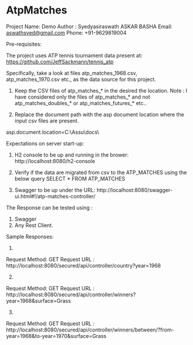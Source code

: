# AtpMatches


Project Name: Demo
Author : Syedyasiraswath ASKAR BASHA
Email: aswathsyed@gmail.com
Phone: +91-9629819004

Pre-requisites:

The project uses ATP tennis tournament data present at:
https://github.com/JeffSackmann/tennis_atp

Specifically, take a look at files atp_matches_1968.csv, atp_matches_1970.csv etc., as the data source for this project.

1.	Keep the CSV files of  atp_matches_* in the desired the location.
Note : I have considered only the files of atp_matches_* and not atp_matches_doubles_* or atp_matches_futures_* etc..

2.	Replace the document path with the asp document location where the input csv files are present. 

asp.document.location=C:\\Assu\\docs\\

Expectations on server start-up:
1.	H2 console to be up and running in the brower:
http://localhost:8080/h2-console 

2.	Verify if the data are migrated from csv to the ATP_MATCHES using the below query
SELECT * FROM ATP_MATCHES

3.	Swagger to be up under the URL:
http://localhost:8080/swagger-ui.html#!/atp-matches-controller/ 

The Response can be tested using :
1.	Swagger 
2.	Any Rest Client.

Sample Responses:

1.	
Request Method: GET
Request URL : http://localhost:8080/secured/api/controller/country?year=1968 
 

2.	
Request Method: GET
Request URL : http://localhost:8080/secured/api/controller/winners?year=1968&surface=Grass 


3.	
Request Method: GET
Request URL : http://localhost:8080/secured/api/controller/winners/between/?from-year=1968&to-year=1970&surface=Grass 

 
